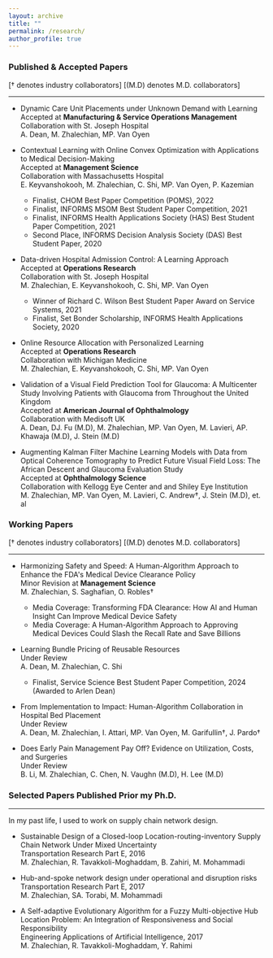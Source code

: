 ```yaml
---
layout: archive
title: ""
permalink: /research/
author_profile: true
---
```


<style>
  a {
    text-decoration: none !important;
  }
  a:hover {
    text-decoration: underline !important;
  }
</style>

### Published & Accepted Papers
[&dagger; denotes industry collaborators] [(M.D) denotes M.D. collaborators]

___
* [Dynamic Care Unit Placements under Unknown Demand with Learning](https://papers.ssrn.com/sol3/papers.cfm?abstract_id=4120841)  
Accepted at **Manufacturing & Service Operations Management**  
Collaboration with St. Joseph Hospital    
A. Dean, M. Zhalechian, MP. Van Oyen  

* [Contextual Learning with Online Convex Optimization with Applications to Medical Decision-Making](https://papers.ssrn.com/sol3/papers.cfm?abstract_id=3501316)  
Accepted at **Management Science**  
Collaboration with Massachusetts Hospital  
E. Keyvanshokooh, M. Zhalechian, C. Shi, MP. Van Oyen, P. Kazemian  
  * <span style="color:#black">Finalist, CHOM Best Paper Competition (POMS), 2022 </span>
  * <span style="color:#black">Finalist, INFORMS MSOM Best Student Paper Competition, 2021 </span>
  * <span style="color:#black">Finalist, INFORMS Health Applications Society (HAS) Best Student Paper Competition, 2021 </span>
  * <span style="color:#black">Second Place, INFORMS Decision Analysis Society (DAS) Best Student Paper, 2020 </span>  
  
* [Data-driven Hospital Admission Control: A Learning Approach](https://papers.ssrn.com/sol3/papers.cfm?abstract_id=3653433)  
Accepted at **Operations Research**  
Collaboration with St. Joseph Hospital  
M. Zhalechian, E. Keyvanshokooh, C. Shi, MP. Van Oyen  
  * <span style="color:#black">Winner of Richard C. Wilson Best Student Paper Award on Service Systems, 2021 </span>
  * <span style="color:#black">Finalist, Set Bonder Scholarship, INFORMS Health Applications Society, 2020 </span>  
  
* [Online Resource Allocation with Personalized Learning](https://papers.ssrn.com/sol3/papers.cfm?abstract_id=3538509)  
Accepted at **Operations Research**  
Collaboration with Michigan Medicine  
M. Zhalechian, E. Keyvanshokooh, C. Shi, MP. Van Oyen  

* [Validation of a Visual Field Prediction Tool for Glaucoma: A Multicenter Study Involving Patients with Glaucoma from Throughout the United Kingdom](https://www.sciencedirect.com/science/article/abs/pii/S0002939425000212)         
Accepted at **American Journal of Ophthalmology**   
Collaboration with Medisoft UK    
A. Dean, DJ. Fu (M.D), M. Zhalechian, MP. Van Oyen, M. Lavieri, AP. Khawaja (M.D), J. Stein (M.D) 

* [Augmenting Kalman Filter Machine Learning Models with Data from Optical Coherence Tomography to Predict Future Visual Field Loss: The African Descent and Glaucoma Evaluation Study](https://www.sciencedirect.com/science/article/pii/S2666914521000890)  
Accepted at **Ophthalmology Science**  
Collaboration with Kellogg Eye Center and and Shiley Eye Institution    
M. Zhalechian, MP. Van Oyen, M. Lavieri, C. Andrew&dagger;, J. Stein (M.D), et. al    


### Working Papers
[&dagger; denotes industry collaborators] [(M.D) denotes M.D. collaborators] 

___  
* [Harmonizing Safety and Speed: A Human-Algorithm Approach to Enhance the FDA's Medical Device Clearance Policy](https://papers.ssrn.com/sol3/papers.cfm?abstract_id=4863134)   
Minor Revision at **Management Science**    
M. Zhalechian, S. Saghafian, O. Robles&dagger;
  * <span style="color:#black"> [Media Coverage:](https://www.devdiscourse.com/article/health/3021077-transforming-fda-clearance-how-ai-and-human-insight-can-improve-medical-device-safety) Transforming FDA Clearance: How AI and Human Insight Can Improve Medical Device Safety </span>  
  * <span style="color:#black">[Media Coverage:](https://www.hks.harvard.edu/faculty-research/policy-topics/health/human-algorithm-approach-approving-medical-devices-could) A Human-Algorithm Approach to Approving Medical Devices Could Slash the Recall Rate and Save Billions </span>  

* [Learning Bundle Pricing of Reusable Resources](https://papers.ssrn.com/sol3/papers.cfm?abstract_id=4952453)      
Under Review     
A. Dean, M. Zhalechian, C. Shi    
    * <span style="color:#black">Finalist, Service Science Best Student Paper Competition, 2024 (Awarded to Arlen Dean) </span>  
    
* [From Implementation to Impact: Human-Algorithm Collaboration in Hospital Bed Placement](https://papers.ssrn.com/sol3/papers.cfm?abstract_id=5510659)   
Under Review   
A. Dean, M. Zhalechian, I. Attari, MP. Van Oyen, M. Garifullin&dagger;, J. Pardo&dagger;

* Does Early Pain Management Pay Off? Evidence on Utilization, Costs, and Surgeries   
Under Review     
B. Li, M. Zhalechian, C. Chen, N. Vaughn (M.D), H. Lee (M.D) 

<!--
### In Progress
___  

* Interpretable Design of Multi-Agent Reinforcement Learning      
  with Soroush Saghafian and Yoshimi Fukuoka
  
* Patient-to-Bed Placement Optimization: Improving Coordination for a Hospital Command Center  
  with Arlen Dean, Iman Attari, Max Garifullin (Industry collaborator), Jennifer Pardo (Industry collaborator), Mark Van Oyen   
  * <span style="color:#black">Implemented at Michigan Medicine </span>  
  * <span style="color:#black">Accepted at Michigan Medicine Quality Month Symposium </span> 

* Batching and Optimal Personalized Resource Allocation  
  with Yiding Feng and Arlen Dean  
  
* The Impact of Early Referral on Overtreatment and Healthcare Waste: Evidence from Pain Management Practices  
  with Buyun Li, Jonathan Helm, and Nick Vaughn (M.D)   
-->

### Selected Papers Published Prior my Ph.D.
___
In my past life, I used to work on supply chain network design. 

* [Sustainable Design of a Closed-loop Location-routing-inventory Supply Chain Network Under Mixed Uncertainty](https://doi.org/10.1016/j.tre.2016.02.011)  
Transportation Research Part E, 2016   
M. Zhalechian, R. Tavakkoli-Moghaddam, B. Zahiri, M. Mohammadi 

* [Hub-and-spoke network design under operational and disruption risks](https://doi.org/10.1016/j.tre.2017.11.001)  
Transportation Research Part E, 2017   
M. Zhalechian, SA. Torabi, M. Mohammadi    

* [A Self-adaptive Evolutionary Algorithm for a Fuzzy Multi-objective Hub Location Problem: An Integration of Responsiveness and Social Responsibility](https://doi.org/10.1016/j.engappai.2017.03.006)  
Engineering Applications of Artificial Intelligence, 2017  
M. Zhalechian, R. Tavakkoli-Moghaddam, Y. Rahimi
